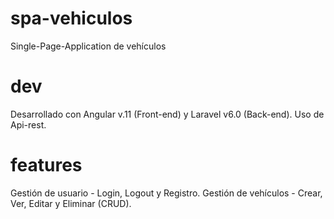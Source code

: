 # spa-vehiculos
Single-Page-Application de vehículos

# dev
Desarrollado con Angular v.11 (Front-end) y Laravel v6.0 (Back-end).
Uso de Api-rest.

# features
Gestión de usuario - Login, Logout y Registro.
Gestión de vehículos - Crear, Ver, Editar y Eliminar (CRUD).
